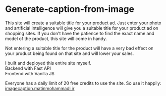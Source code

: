# Generate-caption-from-image
This site will create a suitable title for your product ad.
Just enter your photo and artificial intelligence will give you a suitable title for your product ad on shopping sites.
If you don't have the patience to find the exact name and model of the product, this site will come in handy.

Not entering a suitable title for the product will have a very bad effect on your product being found on that site and will lower your sales.

I built and deployed this entire site myself.  <br>
Backend with Fast API  <br>
Frontend with Vanilla JS

Everyone has a daily limit of 20 free credits to use the site. So use it happily:  <br>
 [imagecaption.matinmohammadi.ir](https://imagecaption.matinmohammadi.ir)
